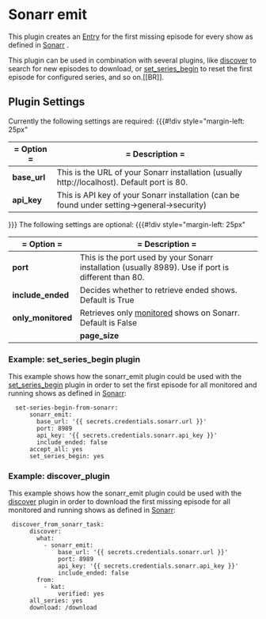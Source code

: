 # Sonarr emit

This plugin creates an [Entry](/Entry) for the first missing episode for every show as defined in [Sonarr](http://sonarr.tv) .

This plugin can be used in combination with several plugins, like [discover](/Plugins/discover) to search for new episodes to download, or [set_series_begin](/Plugins/set_series_begin) to reset the first episode for configured series, and so on.[[BR]].

## Plugin Settings

Currently the following settings are required:
{{{#!div style="margin-left: 25px"

| = Option = | = Description = |
| --- | --- |
| **base_url** | This is the URL of your Sonarr installation (usually http://localhost). Default port is 80.  |
| **api_key** | This is API key of your Sonarr installation (can be found under setting->general->security)   |
}}}
The following settings are optional:
{{{#!div style="margin-left: 25px"

| = Option = | = Description = |
| --- | --- |
| **port** | This is the port used by your Sonarr installation (usually 8989). Use if port is different than 80.  |
| **include_ended** |  Decides whether to retrieve ended shows. Default is True  |
| **only_monitored** |  Retrieves only [monitored](https://github.com/Sonarr/Sonarr/wiki/Monitoring-Series-and-Episodes) shows on Sonarr. Default is False  |
||**page_size**|| Defines the number of results to be retunred with every page of the API request. Set to 50 by default. Can be changed in order to resolve performance issues.

### Example: set_series_begin plugin

This example shows how the sonarr_emit plugin could be used with the [set_series_begin](/Plugins/set_series_begin) plugin in order to set the first episode for all monitored and running shows as defined in [Sonarr](http://sonarr.tv):

```
  set-series-begin-from-sonarr:
      sonarr_emit:
        base_url: '{{ secrets.credentials.sonarr.url }}'
        port: 8989
        api_key: '{{ secrets.credentials.sonarr.api_key }}'
        include_ended: false
      accept_all: yes
      set_series_begin: yes
```

### Example: discover_plugin


This example shows how the sonarr_emit plugin could be used with the [discover](/Plugins/discover) plugin in order to download the first missing episode for all monitored and running shows as defined in [Sonarr](http://sonarr.tv):

```
 discover_from_sonarr_task:
      discover:
        what:
          - sonarr_emit:
              base_url: '{{ secrets.credentials.sonarr.url }}'
              port: 8989
              api_key: '{{ secrets.credentials.sonarr.api_key }}'
              include_ended: false
        from:
          - kat:
              verified: yes
      all_series: yes
      download: /download
```